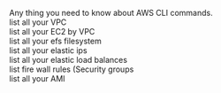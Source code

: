 Any thing you need to know about AWS CLI commands.  
        list all your VPC   
        list all your EC2 by VPC   
	list all your efs filesystem   
	list all your elastic ips   
	list all your elastic load balances  
	list fire wall rules (Security groups  
        list all your AMI

